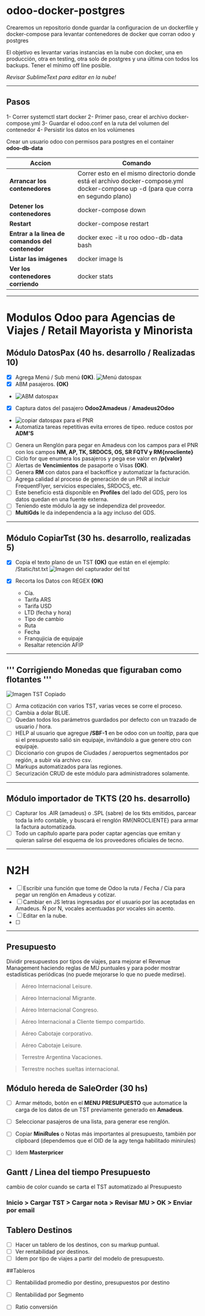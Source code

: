 # odoo-docker-postgres

Crearemos un repositorio donde guardar la configuracion de un dockerfile y docker-compose para levantar contenedores de docker que corran odoo y postgres

El objetivo es levantar varias instancias en la nube con docker, una en producción, otra en testing, otra solo de postgres y una última con todos los backups.  Tener el mínimo off line posible.

*Revisar SublimeText para editar en la nube!*

---

## Pasos
1- Correr systemctl start docker
2- Primer paso, crear el archivo docker-compose.yml
3- Guardar el odoo.conf en la ruta del volumen del contenedor
4- Persistir los datos en los volúmenes

Crear un usuario odoo con permisos para postgres en el container  
**odoo-db-data**

|Accion|Comando|
|--|--|
|**Arrancar los contenedores** | Correr esto en el mismo directorio donde está el archivo docker-compose.yml docker-compose up -d (para que corra en segundo plano)|
| **Detener los contenedores** | docker-compose down |
| **Restart** | docker-compose restart |
| **Entrar a la linea de comandos del contenedor** | docker exec -it u roo odoo-db-data bash | 
| **Listar las imágenes** | docker image ls |
| **Ver los contenedores corriendo** | docker stats |

---

# Modulos Odoo para Agencias de Viajes / Retail Mayorista y Minorista

## Módulo DatosPax (40 hs. desarrollo / Realizadas 10)
- [x] Agrega Menú / Sub menú **(OK)**.
![Menú datospax](/Static/datospax1.jpg "Menu DatosPax")
- [x] ABM pasajeros. **(OK)**
- ![ABM datospax](/Static/datospax2.jpg "Form datos pax")
- [x] Captura datos del pasajero **Odoo2Amadeus** / **Amadeus2Odoo** 
- ![copiar datospax para el PNR](/Static/datospax3.jpg "Datos pax al pnr")
- Automatiza tareas repetitivas evita errores de tipeo.  reduce costos por **ADM'S**
- [ ] Genera un Renglón para pegar en Amadeus con los campos para el PNR con los campos **NM, AP, TK, SRDOCS, OS, SR FQTV y RM{nrocliente}**
- [ ] Ciclo for que enumera los pasajeros y pega ese valor en **/p{valor}**
- [ ] Alertas de **Vencimientos** de pasaporte o Visas **(OK)**.
- [ ] Genera **RM** con datos para el backoffice y automatizar la facturación.
- [ ] Agrega calidad al proceso de generación de un PNR al incluir FrequentFlyer, servicios especiales, SRDOCS, etc.
- [ ] Este beneficio está disponible en **Profiles** del lado del GDS, pero los datos quedan en una fuente externa.  
- [ ] Teniendo este módulo la agy se independiza del proveedor.
- [ ] **MultiGds** le da independencia a la agy incluso del GDS.

---

## Módulo CopiarTst (30 hs. desarrollo, realizadas 5)
- [x] Copia el texto plano de un TST **(OK)** que están en el ejemplo: /Static/tst.txt
![Imagen del capturador del tst](/Static/tst2.jpg "Capturador")
- [x] Recorta los Datos con REGEX **(OK)**

    + Cía. 
    + Tarifa ARS
    + Tarifa USD
    + LTD (fecha y hora)
    + Tipo de cambio
    + Ruta 
    + Fecha
    + Franqujicia de equipaje
    + Resaltar retención AFIP
---
''' Corrigiendo Monedas que figuraban como flotantes
'''
---
![Imagen TST Copiado](/Static/tst1.jpg "TST Copiado")
- [ ] Arma cotización con varios TST, varias veces se corre el proceso.
- [ ] Cambia a dolar BLUE.
- [ ] Quedan todos los parámetros guardados por defecto con un trazado de usuario / hora.
- [ ] HELP al usuario que agregue **/SBF-1** en be odoo con un *tooltip*, para que si el presupuesto salió sin equipaje, invitándolo a gue genere otro con equipaje.
- [ ] Diccionario con grupos de Ciudades / aeropuertos segmentados por región, a subir vía archivo csv.
- [ ] Markups automatizados para las regiones.
- [ ] Securización CRUD de este módulo para administradores solamente.

---

## Módulo importador de TKTS (20 hs. desarrollo)
- [ ] Capturar los .AIR (amadeus) o .SPL (sabre) de los tkts emitidos, parcear toda la info contable, y buscará el renglón RM{NROCLIENTE} para armar la factura automatizada. 
- [ ] Todo un capítulo aparte para poder captar agencias que emitan y quieran salirse del esquema de los proveedores oficiales de tecno.

---

# N2H
- [ ] Escribir una función que tome de Odoo la ruta / Fecha / Cía para pegar un renglón en Amadeus y cotizar.
- [ ] Cambiar en JS letras ingresadas por el usuario por las aceptadas en Amadeus. Ñ por N, vocales acentuadas por vocales sin acento.
- [ ] Editar en la nube.
- [ ] 

 
---

## Presupuesto
Dividir presupuestos por tipos de viajes, para mejorar el Revenue Management haciendo reglas de MU puntuales y para poder mostrar estadísticas periódicas (no puede mejorarse lo que no puede medirse).

> Aéreo Internacional Leisure.

> Aéreo Internacional Migrante.

> Aéreo Internacional Congreso.

> Aéreo Internacional a Cliente tiempo compartido.

> Aéreo Cabotaje corporativo.

> Aéreo Cabotaje Leisure.

> Terrestre Argentina Vacaciones.

> Terrestre noches sueltas internacional.


## Módulo hereda de SaleOrder (30 hs)
- [ ] Armar método, botón en el **MENU PRESUPUESTO** que automatice la carga de los datos de un TST previamente generado en **Amadeus**.  

- [ ] Seleccionar pasajeros de una lista, para generar ese renglón.

- [ ] Copiar **MiniRules** o Notas más importantes al presupuesto, también por clipboard (dependemos que el OID de la agy tenga habilitado minirules)

- [ ] Idem **Masterpricer**

## Gantt / Linea del tiempo Presupuesto
cambio de color cuando se carta el TST automatizado al Presupuesto

### Inicio > Cargar TST > Cargar nota > Revisar MU > OK > Enviar por email


## Tablero Destinos
- [ ] Hacer un tablero de los destinos, con su markup puntual.
- [ ] Ver rentabilidad por destinos.
- [ ] Idem por tipo de viajes a partir del modelo de presupuesto.

##Tableros
- [ ] Rentabilidad promedio por destino, presupuestos por destino
- [ ] Rentabilidad por Segmento
- [ ] Ratio conversión




